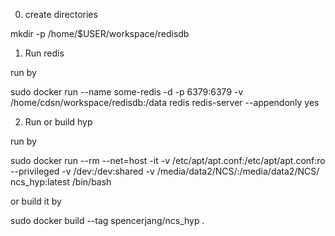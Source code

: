 0. create directories

mkdir -p /home/$USER/workspace/redisdb


1. Run redis 

run by 

sudo docker run --name some-redis -d -p 6379:6379 -v /home/cdsn/workspace/redisdb:/data redis redis-server --appendonly yes

2. Run or build hyp

run by 

sudo docker run --rm --net=host -it -v /etc/apt/apt.conf:/etc/apt/apt.conf:ro --privileged -v /dev:/dev:shared -v /media/data2/NCS/:/media/data2/NCS/ ncs_hyp:latest /bin/bash 

or build it by

sudo docker build --tag spencerjang/ncs_hyp .
